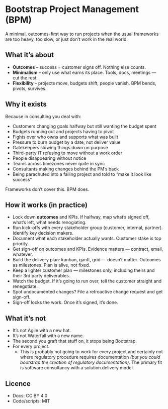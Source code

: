 # Bootstrap Project Management (BPM)

A minimal, outcomes-first way to run projects when the usual frameworks are too heavy, too slow, or just don’t work in the real world.

## What it’s about

- **Outcomes** – success = customer signs off. Nothing else counts.  
- **Minimalism** – only use what earns its place. Tools, docs, meetings — cut the rest.  
- **Flexibility** – projects move, budgets shift, people vanish. BPM bends, pivots, survives.  

## Why it exists

Because in consulting you deal with:

- Customers changing goals halfway but still wanting the budget spent  
- Budgets running out and projects having to pivot  
- Fights over who owns and supports what was built  
- Pressure to burn budget by a date, not deliver value  
- Gatekeepers slowing things down on purpose  
- Third-party IT refusing to move without a work order  
- People disappearing without notice  
- Teams across timezones never quite in sync  
- Consultants making changes behind the PM’s back  
- Being parachuted into a failing project and told to “make it look like success”  

Frameworks don’t cover this. BPM does.

## How it works (in practice)

- Lock down **outcomes** and KPIs. If halfway, map what’s signed off, what’s left, what needs renogiating.  
- Run kick-offs with every stakeholder group (customer, internal, partner). Identify key decision makers.  
- Document what each stakeholder actually wants. Customer stake is top priority.  
- Get sign-off on outcomes and KPIs. Evidence matters — contract, email, whatever.  
- Build the delivery plan: kanban, gantt, grid — doesn’t matter. Outcomes as milestones. Plan is alive, not fixed.  
- Keep a lighter customer plan — milestones only, including theirs and their 3rd party deliverables.  
- Watch the budget. If it’s going to run over, tell the customer straight and renegotiate.  
- Spot undocumented changes? File a retroactive change request and get sign-off.  
- Sign-off locks the work. Once it’s signed, it’s done.  

## What it’s not
- It’s not Agile with a new hat.  
- It’s not Waterfall with a new name.  
- The second you graft that stuff on, it stops being Bootstrap.
- For every project.
  - This is probably not going to work for every project and certainly not where regulatory procedure requires documentation *(but you could bootstrap the creation of regulatory documentation)*. The primary fit is software consultancy with a solution delivery model.

## Licence
- Docs: CC BY 4.0  
- Code/scripts: MIT